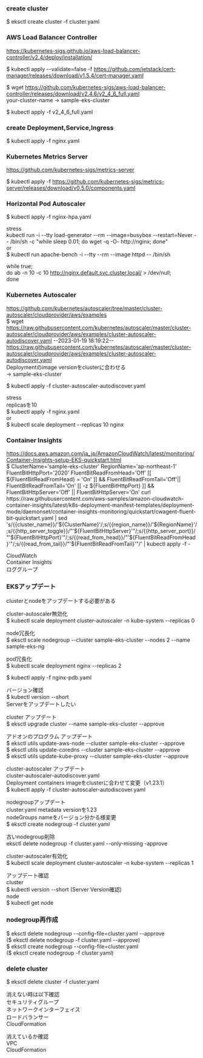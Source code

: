 ### create cluster
$ eksctl create cluster -f cluster.yaml  


### AWS Load Balancer Controller
https://kubernetes-sigs.github.io/aws-load-balancer-controller/v2.4/deploy/installation/  

$ kubectl apply --validate=false -f https://github.com/jetstack/cert-manager/releases/download/v1.5.4/cert-manager.yaml  

$ wget https://github.com/kubernetes-sigs/aws-load-balancer-controller/releases/download/v2.4.6/v2_4_6_full.yaml  
your-cluster-name → sample-eks-cluster  

$ kubectl apply -f v2_4_6_full.yaml  


### create Deployment,Service,Ingress
$ kubectl apply -f nginx.yaml  


### Kubernetes Metrics Server
https://github.com/kubernetes-sigs/metrics-server  

$ kubectl apply -f https://github.com/kubernetes-sigs/metrics-server/releases/download/v0.5.0/components.yaml  


### Horizontal Pod Autoscaler
$ kubectl apply -f nginx-hpa.yaml  

stress  
kubectl run -i --tty load-generator --rm --image=busybox --restart=Never -- /bin/sh -c "while sleep 0.01; do wget -q -O- http://nginx; done"  
 or  
$ kubectl run apache-bench -i --tty --rm --image httpd -- /bin/sh  
<!-- $ kubectl exec -it apache-bench -- sh -->  
  while true;  
  do ab -n 10 -c 10 http://nginx.default.svc.cluster.local/ > /dev/null;  
  done  


### Kubernetes Autoscaler
https://github.com/kubernetes/autoscaler/tree/master/cluster-autoscaler/cloudprovider/aws/examples  
$ wget https://raw.githubusercontent.com/kubernetes/autoscaler/master/cluster-autoscaler/cloudprovider/aws/examples/cluster-autoscaler-autodiscover.yaml
--2023-01-19 18:19:22--  https://raw.githubusercontent.com/kubernetes/autoscaler/master/cluster-autoscaler/cloudprovider/aws/examples/cluster-autoscaler-autodiscover.yaml  
Deploymentのimage versionをclusterに合わせる  
<YOUR CLUSTER NAME> → sample-eks-cluster  

$ kubectl apply -f cluster-autoscaler-autodiscover.yaml

stress  
replicasを10  
$ kubectl apply -f nginx.yaml  
 or  
$ kubectl scale deployment --replicas 10 nginx  


### Container Insights
https://docs.aws.amazon.com/ja_jp/AmazonCloudWatch/latest/monitoring/Container-Insights-setup-EKS-quickstart.html  
$ ClusterName='sample-eks-cluster'
RegionName='ap-northeast-1'
FluentBitHttpPort='2020'
FluentBitReadFromHead='Off'
[[ ${FluentBitReadFromHead} = 'On' ]] && FluentBitReadFromTail='Off'|| FluentBitReadFromTail='On'
[[ -z ${FluentBitHttpPort} ]] && FluentBitHttpServer='Off' || FluentBitHttpServer='On'
curl https://raw.githubusercontent.com/aws-samples/amazon-cloudwatch-container-insights/latest/k8s-deployment-manifest-templates/deployment-mode/daemonset/container-insights-monitoring/quickstart/cwagent-fluent-bit-quickstart.yaml | sed 's/{{cluster_name}}/'${ClusterName}'/;s/{{region_name}}/'${RegionName}'/;s/{{http_server_toggle}}/"'${FluentBitHttpServer}'"/;s/{{http_server_port}}/"'${FluentBitHttpPort}'"/;s/{{read_from_head}}/"'${FluentBitReadFromHead}'"/;s/{{read_from_tail}}/"'${FluentBitReadFromTail}'"/' | kubectl apply -f -  

CloudWatch  
 Container Insights  
 ロググループ  


### EKSアップデート
clusterとnodeをアップデートする必要がある  

cluster-autoscaler無効化  
$ kubectl scale deployment cluster-autoscaler -n kube-system --replicas 0  

node冗長化  
$ eksctl scale nodegroup --cluster sample-eks-cluster --nodes 2 --name  sample-eks-ng  

pod冗長化  
$ kubectl scale deployment nginx --replicas 2  

$ kubectl apply -f nginx-pdb.yaml  

バージョン確認  
$ kubectl version --short  
Serverをアップデートしたい  

cluster アップデート  
$ eksctl upgrade cluster --name sample-eks-cluster --approve  

アドオンのプログラム アップデート  
$ eksctl utils update-aws-node --cluster sample-eks-cluster --approve  
$ eksctl utils update-coredns --cluster sample-eks-cluster --approve  
$ eksctl utils update-kube-proxy --cluster sample-eks-cluster --approve  

cluster-autoscaler アップデート  
cluster-autoscaler-autodiscover.yaml  
Deployment containers imageをclusterに合わせて変更（v1.23.1）  
$ kubectl apply -f cluster-autoscaler-autodiscover.yaml  

nodegroupアップデート  
cluster.yaml metadata versionを1.23  
nodeGroups nameをバージョン分かる様変更  
$ eksctl create nodegroup -f cluster.yaml  

古いnodegroup削除  
eksctl delete nodegroup -f cluster.yaml --only-missing -approve  

cluster-autoscaler有効化  
$ kubectl scale deployment cluster-autoscaler -n kube-system --replicas 1  

アップデート確認  
cluster  
$ kubectl version --short (Server Version確認)  
node  
$ kubectl get node  


### nodegroup再作成
$ eksctl delete nodegroup --config-file=cluster.yaml --approve  
($ eksctl delete nodegroup -f cluster.yaml --approve)  
$ eksctl create nodegroup --config-file=cluster.yaml  
($ eksctl create nodegroup -f cluster.yaml)  


### delete cluster
$ eksctl delete cluster -f cluster.yaml  

消えない時は以下確認  
セキュリティグループ  
ネットワークインターフェイス  
ロードバランサー  
CloudFormation  

消えているか確認  
VPC  
CloudFormation  
